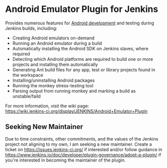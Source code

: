 # Android Emulator Plugin for Jenkins

Provides numerous features for [Android development](http://developer.android.com/) and testing during Jenkins builds, including:

* Creating Android emulators on-demand
* Running an Android emulator during a build
* Automatically installing the Android SDK on Jenkins slaves, where required
* Detecting which Android platforms are required to build one or more projects and installing them automatically
* Generating Ant build files for any app, test or library projects found in the workspace
* Installing/uninstalling Android packages
* Running the monkey stress-testing tool
* Parsing output from running monkey and marking a build as unstable/faild

For more information, visit the wiki page:  
<https://wiki.jenkins-ci.org/display/JENKINS/Android+Emulator+Plugin>

## Seeking New Maintainer
Due to time constraints, other commitments, and the values of the Jenkins project not aligning to my own, I am seeking 
a new maintainer. Create a ticket on https://issues.jenkins-ci.org/ if interested and/or follow guidance in 
https://www.jenkins.io/doc/developer/plugin-governance/adopt-a-plugin/ if you're interested in becoming the maintainer of the plugin.
